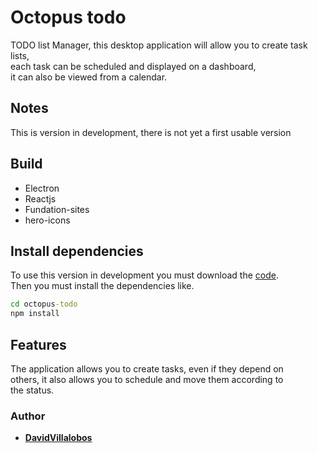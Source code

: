 # Octopus todo
TODO list Manager, this desktop application will allow you to create task lists,  
each task can be scheduled and displayed on a dashboard,    
it can also be viewed from a calendar.   

## Notes
This is version in development, there is not yet a first usable version

## Build

* Electron  
* Reactjs
* Fundation-sites
* hero-icons

## Install dependencies 
To use this version in development you must download the [code](https://github.com/DavidVillalobos/octopus-todo/archive/refs/heads/master.zip).  
Then you must install the dependencies like.    
~~~cmd
cd octopus-todo
npm install
~~~
## Features  
The application allows you to create tasks, even if they depend on   
others, it also allows you to schedule and move them according to   
the status.


### Author 

* **[DavidVillalobos](https://github.com/DavidVillalobos)** 
